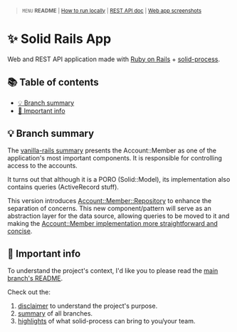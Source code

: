 <small>

> `MENU` **README** | [How to run locally](./docs/00_INSTALLATION.md) | [REST API doc](./docs/01_REST_API_DOC.md) | [Web app screenshots](./docs/02_WEB_APP_SCREENSHOTS.md)

</small>

# ✨ Solid Rails App <!-- omit in toc -->

Web and REST API application made with [Ruby on Rails](https://guides.rubyonrails.org/) + [solid-process](https://github.com/solid-process/solid-process).

## 📚 Table of contents <!-- omit in toc -->

- [💡 Branch summary](#-branch-summary)
- [📣 Important info](#-important-info)

## 💡 Branch summary

The [vanilla-rails summary](https://github.com/solid-process/solid-rails-app/blob/vanilla-rails?tab=readme-ov-file#-solid-rails-app-) presents the Account::Member as one of the application's most important components. It is responsible for controlling access to the accounts.

It turns out that although it is a PORO (Solid::Model), its implementation also contains queries (ActiveRecord stuff).

This version introduces [Account::Member::Repository](https://github.com/solid-process/solid-rails-app/blob/solid-process-2.40/app/models/account/member/repository.rb) to enhance the separation of concerns. This new component/pattern will serve as an abstraction layer for the data source, allowing queries to be moved to it and making the [Account::Member implementation more straightforward and concise](https://github.com/solid-process/solid-rails-app/blob/solid-process-2.40/app/models/account/member.rb).

## 📣 Important info

To understand the project's context, I'd like you to please read the [main branch's README](https://github.com/solid-process/solid-rails-app/tree/main?tab=readme-ov-file).

Check out the:
1. [disclaimer](https://github.com/solid-process/solid-rails-app/tree/main?tab=readme-ov-file#-disclaimer) to understand the project's purpose.
2. [summary](https://github.com/solid-process/solid-rails-app/tree/main?tab=readme-ov-file#-repository-branches) of all branches.
3. [highlights](https://github.com/solid-process/solid-rails-app/tree/main?tab=readme-ov-file#-highlights-of-what-solid-process-can-bring-to-youyour-team-) of what solid-process can bring to you/your team.
